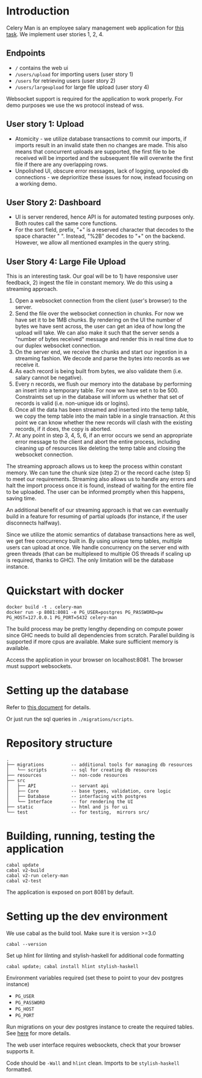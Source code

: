 # Introduction
Celery Man is an employee salary management web application for [this task](./resources/task.pdf). We implement user stories 1, 2, 4.

## Endpoints
- `/` contains the web ui
- `/users/upload` for importing users (user story 1)
- `/users` for retrieving users (user story 2)
- `/users/largeupload` for large file upload (user story 4)

Websocket support is required for the application to work properly. For demo purposes we use the ws protocol instead of wss.

## User story 1: Upload
- Atomicity - we utilize database transactions to commit our imports, if imports result in an invalid state then no changes are made. This also means that concurrent uploads are supported, the first file to be received will be imported and the subsequent file will overwrite the first file if there are any overlapping rows.
- Unpolished UI, obscure error messages, lack of logging, unpooled db connections - we deprioritize these issues for now, instead focusing on a working demo.

## User Story 2: Dashboard
- UI is server rendered, hence API is for automated testing purposes only. Both routes call the same core functions.
- For the sort field, prefix, "+" is a reserved character that decodes to the space character " ". Instead, "%2B" decodes to "+" on the backend. However, we allow all mentioned examples in the query string.

## User Story 4: Large File Upload
This is an interesting task. Our goal will be to 1) have responsive user feedback, 2) ingest the file in constant memory. We do this using a streaming approach.
1. Open a websocket connection from the client (user's browser) to the server.
2. Send the file over the websocket connection in chunks. For now we have set it to be 1MB chunks. By rendering on the UI the number of bytes we have sent across, the user can get an idea of how long the upload will take. We can also make it such that the server sends a "number of bytes received" message and render this in real time due to our duplex websocket connection.
3. On the server end, we receive the chunks and start our ingestion in a streaming fashion. We decode and parse the bytes into records as we receive it.
4. As each record is being built from bytes, we also validate them (i.e. salary cannot be negative).
5. Every n records, we flush our memory into the database by performing an insert into a temporary table. For now we have set n to be 500. Constraints set up in the database will inform us whether that set of records is valid (i.e. non-unique ids or logins).
6. Once all the data has been streamed and inserted into the temp table, we copy the temp table into the main table in a single transaction. At this point we can know whether the new records will clash with the existing records, if it does, the copy is aborted.
7. At any point in step 3, 4, 5, 6, if an error occurs we send an appropriate error message to the client and abort the entire process, including cleaning up of resources like deleting the temp table and closing the websocket connection.

The streaming approach allows us to keep the process within constant memory. We can tune the chunk size (step 2) or the record cache (step 5) to meet our requirements. Streaming also allows us to handle any errors and halt the import process once it is found, instead of waiting for the entire file to be uploaded. The user can be informed promptly when this happens, saving time.

An additional benefit of our streaming approach is that we can eventually build in a feature for resuming of partial uploads (for instance, if the user disconnects halfway).

Since we utilize the atomic semantics of database transactions here as well, we get free concurrency built in. By using unique temp tables, multiple users can upload at once. We handle concurrency on the server end with green threads (that can be multiplexed to multiple OS threads if scaling up is required, thanks to GHC). The only limitation will be the database instance.

# Quickstart with docker
```
docker build -t . celery-man
docker run -p 8081:8081 -e PG_USER=postgres PG_PASSWORD=pw PG_HOST=127.0.0.1 PG_PORT=5432 celery-man
```
The build process may be pretty lengthy depending on compute power since GHC needs to build all dependencies from scratch. Parallel building is supported if more cpus are available. Make sure sufficient memory is available.

Access the application in your browser on localhost:8081. The browser must support websockets.

# Setting up the database
Refer to [this document](./migrations/README.md) for details.

Or just run the sql queries in `./migrations/scripts`.

# Repository structure
```
.
├── migrations          -- additional tools for managing db resources
│   └── scripts         -- sql for creating db resources
├── resources           -- non-code resources
├── src
│   ├── API             -- servant api
│   ├── Core            -- base types, validation, core logic
│   ├── Database        -- interfacing with postgres
│   └── Interface       -- for rendering the UI
├── static              -- html and js for ui
└── test                -- for testing,  mirrors src/
```

# Building, running, testing the application
```
cabal update
cabal v2-build
cabal v2-run celery-man
cabal v2-test
```
The application is exposed on port 8081 by default.

# Setting up the dev environment
We use cabal as the build tool. Make sure it is version >=3.0
```
cabal --version
```

Set up hlint for lilnting and stylish-haskell for additional code formatting
```
cabal update; cabal install hlint stylish-haskell
```

Environment variables required (set these to point to your dev postgres instance)
- `PG_USER`
- `PG_PASSWORD`
- `PG_HOST`
- `PG_PORT`

Run migrations on your dev postgres instance to create the required tables. See [here](./migrations/README.md) for more details.

The web user interface requires websockets, check that your browser supports it.

Code should be `-Wall` and `hlint` clean. Imports to be `stylish-haskell` formatted.